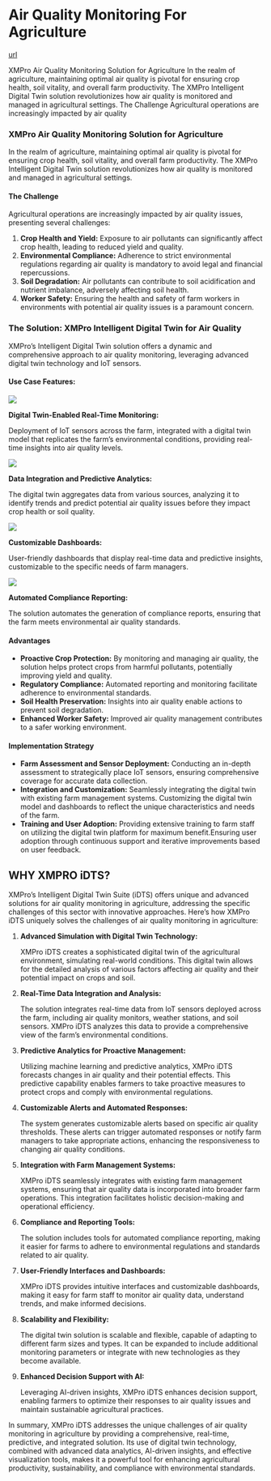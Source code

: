 # Air Quality Monitoring For Agriculture

[url](https://xmpro.com/solutions-library/agriculture,use-cases/air-quality-monitoring-for-agriculture/)

XMPro Air Quality Monitoring  Solution for Agriculture In the realm of agriculture, maintaining optimal air quality is pivotal for ensuring crop health, soil vitality, and overall farm productivity. The XMPro Intelligent Digital Twin solution revolutionizes how air quality is monitored and managed in agricultural settings. The Challenge Agricultural operations are increasingly impacted by air quality

### XMPro Air Quality Monitoring  Solution for Agriculture

In the realm of agriculture, maintaining optimal air quality is pivotal for ensuring crop health, soil vitality, and overall farm productivity. The XMPro Intelligent Digital Twin solution revolutionizes how air quality is monitored and managed in agricultural settings.

#### The Challenge

Agricultural operations are increasingly impacted by air quality issues, presenting several challenges:

1. **Crop Health and Yield:** Exposure to air pollutants can significantly affect crop health, leading to reduced yield and quality.
2. **Environmental Compliance:** Adherence to strict environmental regulations regarding air quality is mandatory to avoid legal and financial repercussions.
3. **Soil Degradation:** Air pollutants can contribute to soil acidification and nutrient imbalance, adversely affecting soil health.
4. **Worker Safety:** Ensuring the health and safety of farm workers in environments with potential air quality issues is a paramount concern.

### **The Solution: XMPro Intelligent Digital Twin for Air Quality**

XMPro’s Intelligent Digital Twin solution offers a dynamic and comprehensive approach to air quality monitoring, leveraging advanced digital twin technology and IoT sensors.

#### Use Case Features:

![](https://xmpro.com/wp-content/uploads/2022/07/Digital-Twin-Simulation.png)

**Digital Twin-Enabled Real-Time Monitoring:**

Deployment of IoT sensors across the farm, integrated with a digital twin model that replicates the farm’s environmental conditions, providing real-time insights into air quality levels.

![](https://xmpro.com/wp-content/uploads/2023/12/V2\_Predictive-Analytics.png)

**Data Integration and Predictive Analytics:**

The digital twin aggregates data from various sources, analyzing it to identify trends and predict potential air quality issues before they impact crop health or soil quality.

![](https://xmpro.com/wp-content/uploads/2023/12/Customized-Dashboards.png)

**Customizable Dashboards:**

User-friendly dashboards that display real-time data and predictive insights, customizable to the specific needs of farm managers.

![](https://xmpro.com/wp-content/uploads/2023/12/Compliance-e1703048582596.png)

**Automated Compliance Reporting:**

The solution automates the generation of compliance reports, ensuring that the farm meets environmental air quality standards.

#### Advantages

* **Proactive Crop Protection:** By monitoring and managing air quality, the solution helps protect crops from harmful pollutants, potentially improving yield and quality.
* **Regulatory Compliance:** Automated reporting and monitoring facilitate adherence to environmental standards.
* **Soil Health Preservation:** Insights into air quality enable actions to prevent soil degradation.
* **Enhanced Worker Safety:** Improved air quality management contributes to a safer working environment.

#### Implementation Strategy

* **Farm Assessment and Sensor Deployment:** Conducting an in-depth assessment to strategically place IoT sensors, ensuring comprehensive coverage for accurate data collection.
* **Integration and Customization:** Seamlessly integrating the digital twin with existing farm management systems. Customizing the digital twin model and dashboards to reflect the unique characteristics and needs of the farm.
* **Training and User Adoption:** Providing extensive training to farm staff on utilizing the digital twin platform for maximum benefit.Ensuring user adoption through continuous support and iterative improvements based on user feedback.

## WHY XMPRO iDTS?

&#x20;

XMPro’s Intelligent Digital Twin Suite (iDTS) offers unique and advanced solutions for air quality monitoring in agriculture, addressing the specific challenges of this sector with innovative approaches. Here’s how XMPro iDTS uniquely solves the challenges of air quality monitoring in agriculture:

1.  **Advanced Simulation with Digital Twin Technology:**

    XMPro iDTS creates a sophisticated digital twin of the agricultural environment, simulating real-world conditions. This digital twin allows for the detailed analysis of various factors affecting air quality and their potential impact on crops and soil.
2.  **Real-Time Data Integration and Analysis:**

    The solution integrates real-time data from IoT sensors deployed across the farm, including air quality monitors, weather stations, and soil sensors. XMPro iDTS analyzes this data to provide a comprehensive view of the farm’s environmental conditions.
3.  **Predictive Analytics for Proactive Management:**

    Utilizing machine learning and predictive analytics, XMPro iDTS forecasts changes in air quality and their potential effects. This predictive capability enables farmers to take proactive measures to protect crops and comply with environmental regulations.
4.  **Customizable Alerts and Automated Responses:**

    The system generates customizable alerts based on specific air quality thresholds. These alerts can trigger automated responses or notify farm managers to take appropriate actions, enhancing the responsiveness to changing air quality conditions.
5.  **Integration with Farm Management Systems:**

    XMPro iDTS seamlessly integrates with existing farm management systems, ensuring that air quality data is incorporated into broader farm operations. This integration facilitates holistic decision-making and operational efficiency.
6.  **Compliance and Reporting Tools:**

    The solution includes tools for automated compliance reporting, making it easier for farms to adhere to environmental regulations and standards related to air quality.
7.  **User-Friendly Interfaces and Dashboards:**

    XMPro iDTS provides intuitive interfaces and customizable dashboards, making it easy for farm staff to monitor air quality data, understand trends, and make informed decisions.
8.  **Scalability and Flexibility:**

    The digital twin solution is scalable and flexible, capable of adapting to different farm sizes and types. It can be expanded to include additional monitoring parameters or integrate with new technologies as they become available.
9.  **Enhanced Decision Support with AI:**

    Leveraging AI-driven insights, XMPro iDTS enhances decision support, enabling farmers to optimize their responses to air quality issues and maintain sustainable agricultural practices.

In summary, XMPro iDTS addresses the unique challenges of air quality monitoring in agriculture by providing a comprehensive, real-time, predictive, and integrated solution. Its use of digital twin technology, combined with advanced data analytics, AI-driven insights, and effective visualization tools, makes it a powerful tool for enhancing agricultural productivity, sustainability, and compliance with environmental standards.

